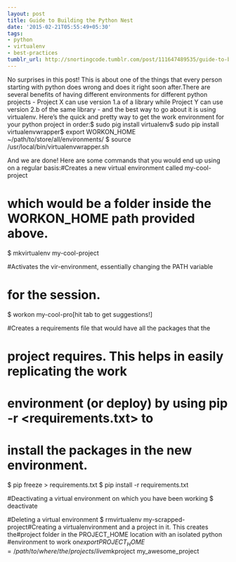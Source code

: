 ```yaml
---
layout: post
title: Guide to Building the Python Nest
date: '2015-02-21T05:55:49+05:30'
tags:
- python
- virtualenv
- best-practices
tumblr_url: http://snortingcode.tumblr.com/post/111647489535/guide-to-building-the-python-nest
---
```

No surprises in this post! This is about one of the things that every person starting with python does wrong and does it right soon after.There are several benefits of having different environments for different python projects - Project X can use version 1.a of a library while Project Y can use version 2.b of the same library - and the best way to go about it is using virtualenv. Here’s the quick and pretty way to get the work environment for your python project in order:$ sudo pig install virtualenv$ sudo pip install virtualenvwrapper$ export WORKON_HOME ~/path/to/store/all/environments/
$ source /usr/local/bin/virtualenvwrapper.sh

And we are done!
Here are some commands that you would end up using on a regular basis:#Creates a new virtual environment called my-cool-project
# which would be a folder inside the WORKON_HOME path provided above.
$ mkvirtualenv my-cool-project

#Activates the vir-environment, essentially changing the PATH variable
# for the session. 
$ workon my-cool-pro[hit tab to get suggestions!]

#Creates a requirements file that would have all the packages that the
# project requires. This helps in easily replicating the work
# environment (or deploy) by using pip -r <requirements.txt> to
# install the packages in the new environment.
$ pip freeze > requirements.txt 
$ pip install -r requirements.txt

#Deactivating a virtual environment on which you have been working
$ deactivate

#Deleting a virtual environment
$ rmvirtualenv my-scrapped-project#Creating a virtualenvironment and a project in it. This creates the#project folder in the PROJECT_HOME location with an isolated python #environment to work on$export PROJECT_HOME=/path/to/where/the/projects/live$mkproject my_awesome_project
